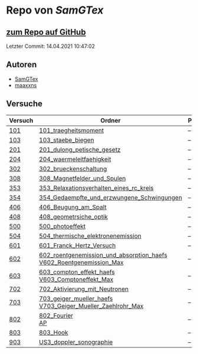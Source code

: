 # Repo von *SamGTex*

## [zum Repo auf GitHub](https://github.com/SamGTex/Physik_Praktikum_Samuel_Max)

Letzter Commit: 14.04.2021 10:47:02

## Autoren
- [SamGTex](https://github.com/SamGTex)
- [maaxxns](https://github.com/maaxxns)

## Versuche

|       Versuch       |                                                                                                                                        Ordner                                                                                                                                         |PDFs|
|---------------------|---------------------------------------------------------------------------------------------------------------------------------------------------------------------------------------------------------------------------------------------------------------------------------------|----|
|[101](../versuch/101)|[101_traegheitsmoment](https://github.com/SamGTex/Physik_Praktikum_Samuel_Max/tree/master/101_traegheitsmoment)                                                                                                                                                                        |–   |
|[103](../versuch/103)|[103_staebe_biegen](https://github.com/SamGTex/Physik_Praktikum_Samuel_Max/tree/master/103_staebe_biegen)                                                                                                                                                                              |–   |
|[201](../versuch/201)|[201_dulong_petische_gesetz](https://github.com/SamGTex/Physik_Praktikum_Samuel_Max/tree/master/201_dulong_petische_gesetz)                                                                                                                                                            |–   |
|[204](../versuch/204)|[204_waermeleitfaehigkeit](https://github.com/SamGTex/Physik_Praktikum_Samuel_Max/tree/master/204_waermeleitfaehigkeit)                                                                                                                                                                |–   |
|[302](../versuch/302)|[302_brueckenschaltung](https://github.com/SamGTex/Physik_Praktikum_Samuel_Max/tree/master/302_brueckenschaltung)                                                                                                                                                                      |–   |
|[308](../versuch/308)|[308_Magnetfelder_und_Spulen](https://github.com/SamGTex/Physik_Praktikum_Samuel_Max/tree/master/308_Magnetfelder_und_Spulen)                                                                                                                                                          |–   |
|[353](../versuch/353)|[353_Relaxationsverhalten_eines_rc_kreis](https://github.com/SamGTex/Physik_Praktikum_Samuel_Max/tree/master/353_Relaxationsverhalten_eines_rc_kreis)                                                                                                                                  |–   |
|[354](../versuch/354)|[354_Gedaempfte_und_erzwungene_Schwingungen](https://github.com/SamGTex/Physik_Praktikum_Samuel_Max/tree/master/354_Gedaempfte_und_erzwungene_Schwingungen)                                                                                                                            |–   |
|[406](../versuch/406)|[406_Beugung_am_Spalt](https://github.com/SamGTex/Physik_Praktikum_Samuel_Max/tree/master/406_Beugung_am_Spalt)                                                                                                                                                                        |–   |
|[408](../versuch/408)|[408_geometrsiche_optik](https://github.com/SamGTex/Physik_Praktikum_Samuel_Max/tree/master/408_geometrsiche_optik)                                                                                                                                                                    |–   |
|[500](../versuch/500)|[500_photoeffekt](https://github.com/SamGTex/Physik_Praktikum_Samuel_Max/tree/master/500_photoeffekt)                                                                                                                                                                                  |–   |
|[504](../versuch/504)|[504_thermische_elektronenemission](https://github.com/SamGTex/Physik_Praktikum_Samuel_Max/tree/master/504_thermische_elektronenemission)                                                                                                                                              |–   |
|[601](../versuch/601)|[601_Franck_Hertz_Versuch](https://github.com/SamGTex/Physik_Praktikum_Samuel_Max/tree/master/601_Franck_Hertz_Versuch)                                                                                                                                                                |–   |
|[602](../versuch/602)|[602_roentgenemission_und_absorption_haefs](https://github.com/SamGTex/Physik_Praktikum_Samuel_Max/tree/master/602_roentgenemission_und_absorption_haefs)<br/>[V602_Roentgenemission_Max](https://github.com/SamGTex/Physik_Praktikum_Samuel_Max/tree/master/V602_Roentgenemission_Max)|–   |
|[603](../versuch/603)|[603_compton_effekt_haefs](https://github.com/SamGTex/Physik_Praktikum_Samuel_Max/tree/master/603_compton_effekt_haefs)<br/>[V603_Comptoneffekt_Max](https://github.com/SamGTex/Physik_Praktikum_Samuel_Max/tree/master/V603_Comptoneffekt_Max)                                        |–   |
|[702](../versuch/702)|[702_Aktivierung_mit_Neutronen](https://github.com/SamGTex/Physik_Praktikum_Samuel_Max/tree/master/702_Aktivierung_mit_Neutronen)                                                                                                                                                      |–   |
|[703](../versuch/703)|[703_geiger_mueller_haefs](https://github.com/SamGTex/Physik_Praktikum_Samuel_Max/tree/master/703_geiger_mueller_haefs)<br/>[V703_Geiger_Mueller_Zaehlrohr_Max](https://github.com/SamGTex/Physik_Praktikum_Samuel_Max/tree/master/V703_Geiger_Mueller_Zaehlrohr_Max)                  |–   |
|[802](../versuch/802)|[802_Fourier](https://github.com/SamGTex/Physik_Praktikum_Samuel_Max/tree/master/802_Fourier)<br/>[AP](https://github.com/SamGTex/Physik_Praktikum_Samuel_Max/tree/master/AP)                                                                                                          |–   |
|[803](../versuch/803)|[803_Hook](https://github.com/SamGTex/Physik_Praktikum_Samuel_Max/tree/master/803_Hook)                                                                                                                                                                                                |–   |
|[903](../versuch/903)|[US3_doppler_sonographie](https://github.com/SamGTex/Physik_Praktikum_Samuel_Max/tree/master/US3_doppler_sonographie)                                                                                                                                                                  |–   |
